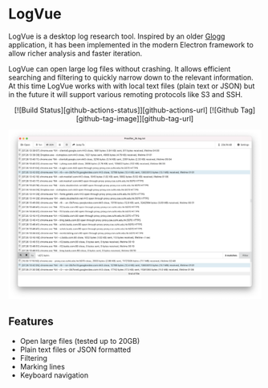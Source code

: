 # LogVue

LogVue is a desktop log research tool. Inspired by an older [Glogg](http://glogg.bonnefon.org) application, it has been implemented in the modern Electron framework to allow richer analysis and faster iteration.  

LogVue can open large log files without crashing. It allows efficient searching and filtering to quickly narrow down to the relevant information. At this time LogVue works with with local text files (plain text or JSON) but in the future it will support various remoting protocols like S3 and SSH.

<div align="center">

[![Build Status][github-actions-status]][github-actions-url]
[![Github Tag][github-tag-image]][github-tag-url]
</div>

<img src=".erb/img/screenshot.png" alt="screenshot" />

## Features
* Open large files (tested up to 20GB)
* Plain text files or JSON formatted 
* Filtering 
* Marking lines 
* Keyboard navigation

